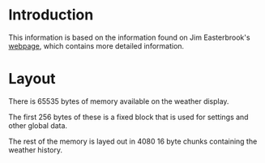 # Introduction #

This information is based on the information found on Jim Easterbrook's [webpage](http://www.jim-easterbrook.me.uk/weather/mm/), which contains more detailed information.

# Layout #

There is 65535 bytes of memory available on the weather display.

The first 256 bytes of these is a fixed block that is used for settings and other global data.

The rest of the memory is layed out in 4080 16 byte chunks containing the weather history.
